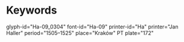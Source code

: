 # Keywords
glyph-id="Ha-09_0304"
font-id="Ha-09"
printer-id="Ha"
printer="Jan Haller"
period="1505–1525"
place="Kraków"
PT plate="172"
